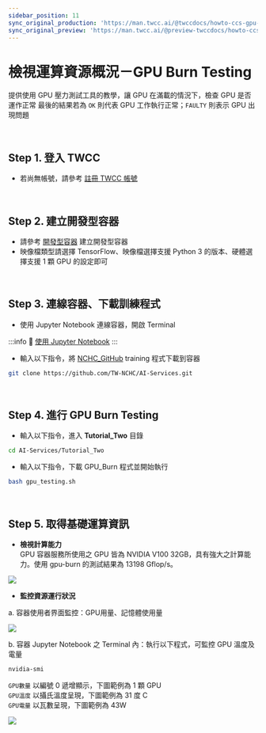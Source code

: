 ```yaml
---
sidebar_position: 11
sync_original_production: 'https://man.twcc.ai/@twccdocs/howto-ccs-gpu-burn-testing-zh' 
sync_original_preview: 'https://man.twcc.ai/@preview-twccdocs/howto-ccs-gpu-burn-testing-zh' 
---
```


# 檢視運算資源概況－GPU Burn Testing


提供使用 GPU 壓力測試工具的教學，讓 GPU 在滿載的情況下，檢查 GPU 是否運作正常
最後的結果若為 `OK` 則代表 GPU 工作執行正常；`FAULTY` 則表示 GPU 出現問題

<br/>

## Step 1. 登入 TWCC

- 若尚無帳號，請參考 [註冊 TWCC 帳號](https://www.twcc.ai/doc?page=register_account)

<br/>

## Step 2. 建立開發型容器

- 請參考 [開發型容器](https://www.twcc.ai/doc?page=container#建立開發型容器) 建立開發型容器
- 映像檔類型請選擇 TensorFlow、映像檔選擇支援 Python 3 的版本、硬體選擇支援 1 顆 GPU 的設定即可

<br/>

## Step 3. 連線容器、下載訓練程式

- 使用 Jupyter Notebook 連線容器，開啟 Terminal

:::info
:book: [使用 Jupyter Notebook](https://www.twcc.ai/doc?page=container#使用-Jupyter-Notebook)
:::

- 輸入以下指令，將 [NCHC_GitHub](https://github.com/TW-NCHC/AI-Services/tree/V3Training) training 程式下載到容器

```bash
git clone https://github.com/TW-NCHC/AI-Services.git
```

<br/>

 
## Step 4. 進行 GPU Burn Testing

- 輸入以下指令，進入 **Tutorial_Two** 目錄

```bash
cd AI-Services/Tutorial_Two
```
 
- 輸入以下指令，下載 GPU_Burn 程式並開始執行

```bash
bash gpu_testing.sh
```

<br/>


## Step 5. 取得基礎運算資訊

- **檢視計算能力**<br/>
GPU 容器服務所使用之 GPU 皆為 NVIDIA V100 32GB，具有強大之計算能力。使用 gpu-burn 的測試結果為 13198 Gflop/s。

![](https://cos.twcc.ai/SYS-MANUAL/uploads/upload_cefd6041539673437d78918f9f444ed6.png)

- **監控資源運行狀況**

a. 容器使用者界面監控：GPU用量、記憶體使用量

![](https://cos.twcc.ai/SYS-MANUAL/uploads/upload_4e2d1540341ff81fef49dad87774f4c3.png)

b. 容器 Jupyter Notebook 之 Terminal 內：執行以下程式，可監控 GPU 溫度及電量

```bash
nvidia-smi
```

`GPU數量` 以編號 0 遞增顯示，下圖範例為 1 顆 GPU<br/>
`GPU溫度` 以攝氏溫度呈現，下圖範例為 31 度 C<br/>
`GPU電量` 以瓦數呈現，下圖範例為 43W<br/>

![](https://cos.twcc.ai/SYS-MANUAL/uploads/upload_412e74892656a239328ed35fea78c191.png)